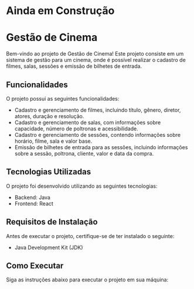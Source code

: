 # Ainda em Construção

# Gestão de Cinema

Bem-vindo ao projeto de Gestão de Cinema! Este projeto consiste em um sistema de gestão para um cinema, onde é possível realizar o cadastro de filmes, salas, sessões e emissão de bilhetes de entrada.

## Funcionalidades

O projeto possui as seguintes funcionalidades:

- Cadastro e gerenciamento de filmes, incluindo título, gênero, diretor, atores, duração e resolução.
- Cadastro e gerenciamento de salas, com informações sobre capacidade, número de poltronas e acessibilidade.
- Cadastro e gerenciamento de sessões, contendo informações sobre horário, filme, sala e valor base.
- Emissão de bilhetes de entrada para as sessões, incluindo informações sobre a sessão, poltrona, cliente, valor e data da compra.

## Tecnologias Utilizadas

O projeto foi desenvolvido utilizando as seguintes tecnologias:

- Backend: Java
- Frontend: React

## Requisitos de Instalação

Antes de executar o projeto, certifique-se de ter instalado o seguinte:

- Java Development Kit (JDK)

## Como Executar

Siga as instruções abaixo para executar o projeto em sua máquina:
